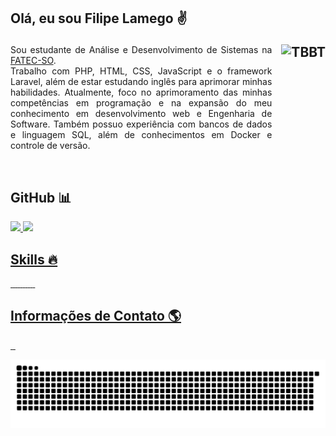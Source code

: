 <!-- Bloco de texto -->
<div> <p align="left" style="magin-right: 15px"><h2> Olá, eu sou Filipe Lamego ✌</p>
  <img align="right" alt="TBBT" height="200em" style="margin-left: 15px" src="https://media.tumblr.com/tumblr_maeo7b6r271rolf4z.gif"></h2>
   <p style="text-align: justify;">Sou estudante de Análise e Desenvolvimento de Sistemas na 
    <a href="https://www.fatecsorocaba.edu.br/">FATEC-SO</a>. <br>
    Trabalho com PHP, HTML, CSS, JavaScript e o framework Laravel, além de estar estudando inglês para aprimorar minhas habilidades. Atualmente,  
    foco no aprimoramento das minhas competências em programação e na expansão do meu conhecimento em desenvolvimento web e Engenharia de Software.
Também possuo experiência com bancos de dados e linguagem SQL, além de conhecimentos em Docker e controle de versão.
  </p>
</div>
<br>
<h2 align="left">GitHub 📊</h2>

<div>
  <a href="https://github.com/filipelamego">
  <img height="180px" src="https://github-readme-stats.vercel.app/api?username=filipelamego&show_icons=true&theme=dracula&include_all_commits=true&count_private=true"/>
  <img height="180px" src="https://github-readme-stats.vercel.app/api/top-langs/?username=filipelamego&layout=compact&langs_count=7&theme=dracula"/>
</div>

<div><h2 align="left">Skills 🔥</h2>

<img src="https://img.shields.io/badge/PHP-777BB4?style=for-the-badge&logo=PHP&logoColor=white"
alt="">
<img src="https://img.shields.io/badge/Laravel-FF2D20?style=for-the-badge&logo=laravel&logoColor=white"
alt="">
<img src="https://img.shields.io/badge/JavaScript-F7DF1E?style=for-the-badge&logo=JavaScript&logoColor=black"
alt="">
<img src="https://img.shields.io/badge/Bootstrap-563D7C?style=for-the-badge&logo=bootstrap&logoColor=white"
alt="">
<img src="https://img.shields.io/badge/Postman-FF6C37?style=for-the-badge&logo=postman&logoColor=white"
alt="">
<img src="https://img.shields.io/badge/docker-%230db7ed.svg?style=for-the-badge&logo=docker&logoColor=white"
alt="">
<img src="https://img.shields.io/badge/-Swagger-%23Clojure?style=for-the-badge&logo=swagger&logoColor=white"
alt="">
<img src="https://img.shields.io/badge/MySQL-4479A1?style=for-the-badge&logo=MySQL&logoColor=white"
alt="">
<img src="https://img.shields.io/badge/apache-%23D42029.svg?style=for-the-badge&logo=apache&logoColor=white"
alt="">
<img src="https://img.shields.io/badge/git-%23F05033.svg?style=for-the-badge&logo=git&logoColor=white"
alt="">
<img src="https://img.shields.io/badge/github-%23121011.svg?style=for-the-badge&logo=github&logoColor=white"
alt="">

<div style="display: inline_block"><h2 align="left">Informações de Contato 🌎</h2>

<a href="https://wa.me/5515998305283"><!-- WhatsApp contact -->
    <img src="https://img.shields.io/badge/WhatsApp-25D366?style=for-the-badge&logo=WhatsApp&logoColor=white" alt="">
</a>
<a href="mailto:filipeslamego@gmail.com"><!-- E-mail contact -->
    <img src="https://img.shields.io/badge/Gmail-FF0000?style=for-the-badge&logo=Gmail&logoColor=white"
    alt="">
</a>
<a href="https://www.linkedin.com/in/filipe-lamego-93257b32/"><!-- Linkedin contact -->
    <img src="https://img.shields.io/badge/Linkedin-0A66C2?style=for-the-badge&logo=LinkedIn&logoColor=white"
    alt="">
</a>

![Snake animation](https://github.com/filipelamego/filipelamego/blob/main/cobrinha.svg)
